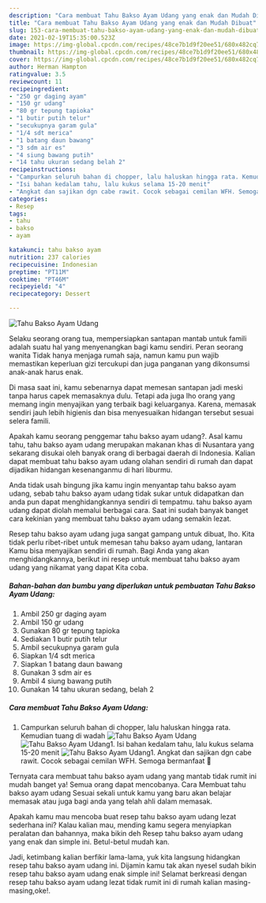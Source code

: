 ```yaml
---
description: "Cara membuat Tahu Bakso Ayam Udang yang enak dan Mudah Dibuat"
title: "Cara membuat Tahu Bakso Ayam Udang yang enak dan Mudah Dibuat"
slug: 153-cara-membuat-tahu-bakso-ayam-udang-yang-enak-dan-mudah-dibuat
date: 2021-02-19T15:35:00.523Z
image: https://img-global.cpcdn.com/recipes/48ce7b1d9f20ee51/680x482cq70/tahu-bakso-ayam-udang-foto-resep-utama.jpg
thumbnail: https://img-global.cpcdn.com/recipes/48ce7b1d9f20ee51/680x482cq70/tahu-bakso-ayam-udang-foto-resep-utama.jpg
cover: https://img-global.cpcdn.com/recipes/48ce7b1d9f20ee51/680x482cq70/tahu-bakso-ayam-udang-foto-resep-utama.jpg
author: Herman Hampton
ratingvalue: 3.5
reviewcount: 11
recipeingredient:
- "250 gr daging ayam"
- "150 gr udang"
- "80 gr tepung tapioka"
- "1 butir putih telur"
- "secukupnya garam gula"
- "1/4 sdt merica"
- "1 batang daun bawang"
- "3 sdm air es"
- "4 siung bawang putih"
- "14 tahu ukuran sedang belah 2"
recipeinstructions:
- "Campurkan seluruh bahan di chopper, lalu haluskan hingga rata. Kemudian tuang di wadah"
- "Isi bahan kedalam tahu, lalu kukus selama 15-20 menit"
- "Angkat dan sajikan dgn cabe rawit. Cocok sebagai cemilan WFH. Semoga bermanfaat 💚"
categories:
- Resep
tags:
- tahu
- bakso
- ayam

katakunci: tahu bakso ayam 
nutrition: 237 calories
recipecuisine: Indonesian
preptime: "PT11M"
cooktime: "PT46M"
recipeyield: "4"
recipecategory: Dessert

---
```



![Tahu Bakso Ayam Udang](https://img-global.cpcdn.com/recipes/48ce7b1d9f20ee51/680x482cq70/tahu-bakso-ayam-udang-foto-resep-utama.jpg)

Selaku seorang orang tua, mempersiapkan santapan mantab untuk famili adalah suatu hal yang menyenangkan bagi kamu sendiri. Peran seorang  wanita Tidak hanya menjaga rumah saja, namun kamu pun wajib memastikan keperluan gizi tercukupi dan juga panganan yang dikonsumsi anak-anak harus enak.

Di masa  saat ini, kamu sebenarnya dapat memesan santapan jadi meski tanpa harus capek memasaknya dulu. Tetapi ada juga lho orang yang memang ingin menyajikan yang terbaik bagi keluarganya. Karena, memasak sendiri jauh lebih higienis dan bisa menyesuaikan hidangan tersebut sesuai selera famili. 



Apakah kamu seorang penggemar tahu bakso ayam udang?. Asal kamu tahu, tahu bakso ayam udang merupakan makanan khas di Nusantara yang sekarang disukai oleh banyak orang di berbagai daerah di Indonesia. Kalian dapat membuat tahu bakso ayam udang olahan sendiri di rumah dan dapat dijadikan hidangan kesenanganmu di hari liburmu.

Anda tidak usah bingung jika kamu ingin menyantap tahu bakso ayam udang, sebab tahu bakso ayam udang tidak sukar untuk didapatkan dan anda pun dapat menghidangkannya sendiri di tempatmu. tahu bakso ayam udang dapat diolah memalui berbagai cara. Saat ini sudah banyak banget cara kekinian yang membuat tahu bakso ayam udang semakin lezat.

Resep tahu bakso ayam udang juga sangat gampang untuk dibuat, lho. Kita tidak perlu ribet-ribet untuk memesan tahu bakso ayam udang, lantaran Kamu bisa menyajikan sendiri di rumah. Bagi Anda yang akan menghidangkannya, berikut ini resep untuk membuat tahu bakso ayam udang yang nikamat yang dapat Kita coba.

<!--inarticleads1-->

##### Bahan-bahan dan bumbu yang diperlukan untuk pembuatan Tahu Bakso Ayam Udang:

1. Ambil 250 gr daging ayam
1. Ambil 150 gr udang
1. Gunakan 80 gr tepung tapioka
1. Sediakan 1 butir putih telur
1. Ambil secukupnya garam gula
1. Siapkan 1/4 sdt merica
1. Siapkan 1 batang daun bawang
1. Gunakan 3 sdm air es
1. Ambil 4 siung bawang putih
1. Gunakan 14 tahu ukuran sedang, belah 2




<!--inarticleads2-->

##### Cara membuat Tahu Bakso Ayam Udang:

1. Campurkan seluruh bahan di chopper, lalu haluskan hingga rata. Kemudian tuang di wadah
<img src="https://img-global.cpcdn.com/steps/171b934d2cc95f2a/160x128cq70/tahu-bakso-ayam-udang-langkah-memasak-1-foto.jpg" alt="Tahu Bakso Ayam Udang"><img src="https://img-global.cpcdn.com/steps/fc58b7c0bfd96b07/160x128cq70/tahu-bakso-ayam-udang-langkah-memasak-1-foto.jpg" alt="Tahu Bakso Ayam Udang">1. Isi bahan kedalam tahu, lalu kukus selama 15-20 menit
<img src="https://img-global.cpcdn.com/steps/607c1109dc127b29/160x128cq70/tahu-bakso-ayam-udang-langkah-memasak-2-foto.jpg" alt="Tahu Bakso Ayam Udang">1. Angkat dan sajikan dgn cabe rawit. Cocok sebagai cemilan WFH. Semoga bermanfaat 💚




Ternyata cara membuat tahu bakso ayam udang yang mantab tidak rumit ini mudah banget ya! Semua orang dapat mencobanya. Cara Membuat tahu bakso ayam udang Sesuai sekali untuk kamu yang baru akan belajar memasak atau juga bagi anda yang telah ahli dalam memasak.

Apakah kamu mau mencoba buat resep tahu bakso ayam udang lezat sederhana ini? Kalau kalian mau, mending kamu segera menyiapkan peralatan dan bahannya, maka bikin deh Resep tahu bakso ayam udang yang enak dan simple ini. Betul-betul mudah kan. 

Jadi, ketimbang kalian berfikir lama-lama, yuk kita langsung hidangkan resep tahu bakso ayam udang ini. Dijamin kamu tak akan nyesel sudah bikin resep tahu bakso ayam udang enak simple ini! Selamat berkreasi dengan resep tahu bakso ayam udang lezat tidak rumit ini di rumah kalian masing-masing,oke!.

